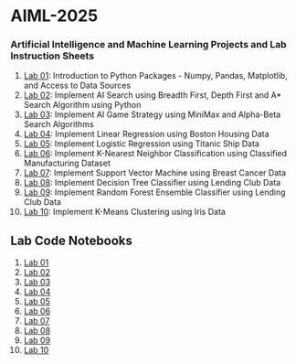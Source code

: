 # AIML-2025
### Artificial Intelligence and Machine Learning Projects and Lab Instruction Sheets
1. [Lab 01](https://github.com/kirankumareranki/AIML-2025/blob/main/AIML_A1.pdf): Introduction to Python Packages - Numpy, Pandas, Matplotlib, and Access to Data Sources
2. [Lab 02](https://github.com/kirankumareranki/AIML-2025/blob/main/AIML_A2.pdf): Implement AI Search using Breadth First, Depth First and A* Search Algorithm using Python
3. [Lab 03](https://github.com/kirankumareranki/AIML-2025/blob/main/AIML_A3.pdf): Implement AI Game Strategy using MiniMax and Alpha-Beta Search Algorithms
4. [Lab 04](https://github.com/kirankumareranki/AIML-2025/blob/main/AIML_A4.pdf): Implement Linear Regression using Boston Housing Data
5. [Lab 05](https://github.com/kirankumareranki/AIML-2025/blob/main/AIML_A5.pdf): Implement Logistic Regression using Titanic Ship Data
6. [Lab 06](https://github.com/kirankumareranki/AIML-2025/blob/main/AIML_A6.pdf): Implement K-Nearest Neighbor Classification using Classified Manufacturing Dataset
7. [Lab 07](https://github.com/kirankumareranki/AIML-2025/blob/main/AIML_A7.pdf): Implement Support Vector Machine using Breast Cancer Data
8. [Lab 08](https://github.com/kirankumareranki/AIML-2025/blob/main/AIML_A8.pdf): Implement Decision Tree Classifier using Lending Club Data
9. [Lab 09](https://github.com/kirankumareranki/AIML-2025/blob/main/AIML_A9.pdf): Implement Random Forest Ensemble Classifier using Lending Club Data
10. [Lab 10](https://github.com/kirankumareranki/AIML-2025/blob/main/AIML_A10.pdf): Implement K-Means Clustering using Iris Data


## Lab Code Notebooks
1. [Lab 01](https://github.com/vyshnavi-2/AIML-2025/blob/main/Lab01_AIML.ipynb)
2. [Lab 02](https://github.com/vyshnavi-2/AIML-2025/blob/main/Lab02_AIML.ipynb)
3. [Lab 03](https://github.com/vyshnavi-2/AIML-2025/blob/main/Lab03_AIML.ipynb)
4. [Lab 04](https://github.com/vyshnavi-2/AIML-2025/blob/main/LAB04_AIML.ipynb)
5. [Lab 05](https://github.com/vyshnavi-2/AIML-2025/blob/main/Lab05_AIML.ipynb)
6. [Lab 06](https://github.com/vyshnavi-2/AIML-2025/blob/main/Lab06_AIML.ipynb)
7. [Lab 07](https://github.com/vyshnavi-2/AIML-2025/blob/main/Lab07_SVM.ipynb)
8. [Lab 08](https://github.com/vyshnavi-2/AIML-2025/blob/main/Lab08_AIML.ipynb)
9. [Lab 09](https://github.com/vyshnavi-2/AIML-2025/blob/main/Lab09_AIML.ipynb)
10. [Lab 10](https://github.com/vyshnavi-2/AIML-2025/blob/main/Lab_10_.ipynb)
